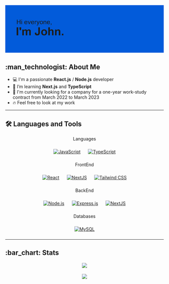 <!--
**LesCrow/LesCrow** is a ✨ _special_ ✨ repository because its `README.md` (this file) appears on your GitHub profile.
 <div>
    <p>BackEnd</p>
      <img src="https://github.com/devicons/devicon/blob/master/icons/nodejs/nodejs-original-wordmark.svg" title="Node" alt="Node" width="80" height="80"/>&nbsp;&nbsp;&nbsp;&nbsp;&nbsp;
    <img src="https://github.com/devicons/devicon/blob/master/icons/express/express-original-wordmark.svg" title="Express" alt="Express" width="80" height="80"/>&nbsp;&nbsp;&nbsp;&nbsp;
      <img src="https://profilinator.rishav.dev/skills-assets/nextjs.png" title="Next" alt="Next" width="80" height="80"/>&nbsp;&nbsp;&nbsp;&nbsp;
     </div>
  
   <p align="center">Databases</p>
  <div align="center">
    <a href="https://fr.reactjs.org/">
      <img src="https://github.com/devicons/devicon/blob/master/icons/nodejs/nodejs-original-wordmark.svg" title="Node" alt="Node" width="80" height="80"/></a>
   &nbsp;&nbsp;&nbsp;&nbsp;&nbsp;
      <img src="https://github.com/devicons/devicon/blob/master/icons/mysql/mysql-original-wordmark.svg" title="Node" alt="MySql" width="80" height="80"/>&nbsp;&nbsp;&nbsp;&nbsp;&nbsp;
  </div>
    <p>FrontEnd</p>
       <div>
 

      <img src="https://github.com/devicons/devicon/blob/master/icons/react/react-original-wordmark.svg" title="React" alt="React" width="80" height="80" background-color="white"/>&nbsp;&nbsp;&nbsp;&nbsp;
      <img src="https://github.com/devicons/devicon/blob/master/icons/nextjs/nextjs-original-wordmark.svg" title="Next" alt="Next" width="80" height="80"/>&nbsp;&nbsp;&nbsp;&nbsp;
      <img src="https://github.com/devicons/devicon/blob/master/icons/tailwindcss/tailwindcss-original-wordmark.svg" title="Tailwind" alt="Tailwind" width="80" height="80"/>&nbsp;&nbsp;&nbsp;&nbsp;

  </div>

-->


<div>
<img src="header.png">

 <h2>:man_technologist: About Me</h2>
<ul>
  <li> 
    💻 I'm a passionate <strong>React.js</strong> / <strong>Node.js</strong> developer 
  </li>
  <li> 
    📖 I’m  learning <strong>Next.js</strong> and <strong>TypeScript</strong>
  </li>
  <li> 
    🔭 I'm currently looking for a company for a one-year work-study contract 
    from March 2022 to March 2023   
  </li>
  <li> 
    🔥 Feel free to look at my work 
  </li>
</ul>
  
<hr>
  
  <h2>🛠️ Languages and Tools</h2>
 
 <div align="center">
 <p>Languages</p>
 <a href="https://www.javascript.com/" target="_blank"><img style="margin: 10px" src="https://profilinator.rishav.dev/skills-assets/javascript-original.svg" alt="JavaScript" height="80" /></a>
  <a href="https://www.typescriptlang.org/" target="_blank"><img style="margin: 10px" src="https://profilinator.rishav.dev/skills-assets/typescript-original.svg" alt="TypeScript" height="80" /></a>  
 </div>
 
 <div align="center">
  <p>FrontEnd</p>
<a href="https://reactjs.org/" target="_blank"><img style="margin: 10px" src="https://profilinator.rishav.dev/skills-assets/react-original-wordmark.svg" alt="React" height="80" /></a>  
  <a href="https://nextjs.org/" target="_blank"><img style="margin: 10px" src="https://profilinator.rishav.dev/skills-assets/nextjs.png" alt="NextJS" height="80" /></a>  
  <a href="https://www.tailwindcss.com/" target="_blank"><img style="margin: 10px" src="https://profilinator.rishav.dev/skills-assets/tailwindcss.svg" alt="Tailwind CSS" height="80" /></a>  
 </div>
 
 <div align="center">
  <p>BackEnd</p>
  <a href="https://nodejs.org/" target="_blank"><img style="margin: 10px" src="https://profilinator.rishav.dev/skills-assets/nodejs-original-wordmark.svg" alt="Node.js" height="80" /></a>  
  <a href="https://expressjs.com/" target="_blank"><img style="margin: 10px" src="https://profilinator.rishav.dev/skills-assets/express-original-wordmark.svg" alt="Express.js" height="80" /></a>
    <a href="https://nextjs.org/" target="_blank"><img style="margin: 10px" src="https://profilinator.rishav.dev/skills-assets/nextjs.png" alt="NextJS" height="80" /></a>  
 </div>
 
 <div align="center">
  <p>Databases</p>
  <a href="https://www.mysql.com/" target="_blank"><img style="margin: 10px" src="https://profilinator.rishav.dev/skills-assets/mysql-original-wordmark.svg" alt="MySQL" height="80" /></a>  
 </div>
<hr>

 <h2>:bar_chart: Stats</h2>
 
<div align="center">
  <img align="center" src="https://github-readme-stats.vercel.app/api?username=LesCrow&theme=transparent" > 
</br></br>
  <img align="center" src= "https://github-readme-stats.vercel.app/api/top-langs/?username=LesCrow&layout=compact&theme=transparent">
</div>
</div>
